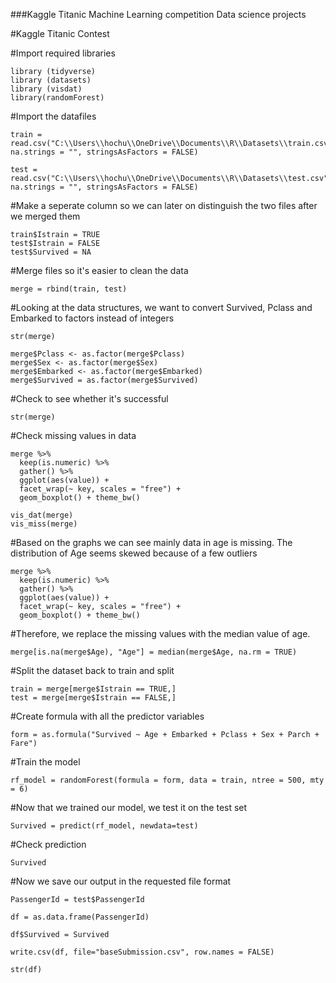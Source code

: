 ###Kaggle Titanic Machine Learning competition
Data science projects

#Kaggle Titanic Contest

#Import required libraries
```{r}
library (tidyverse)
library (datasets)
library (visdat)
library(randomForest)
```


#Import the datafiles
```{r}
train = read.csv("C:\\Users\\hochu\\OneDrive\\Documents\\R\\Datasets\\train.csv", na.strings = "", stringsAsFactors = FALSE)

test = read.csv("C:\\Users\\hochu\\OneDrive\\Documents\\R\\Datasets\\test.csv", na.strings = "", stringsAsFactors = FALSE)
```

#Make a seperate column so we can later on distinguish the two files after we merged them
```{r}
train$Istrain = TRUE
test$Istrain = FALSE
test$Survived = NA
```


#Merge files so it's easier to clean the data
```{r}
merge = rbind(train, test)
```



#Looking at the data structures, we want to convert Survived, Pclass and Embarked to factors instead of integers

```{r}
str(merge)

merge$Pclass <- as.factor(merge$Pclass)
merge$Sex <- as.factor(merge$Sex)
merge$Embarked <- as.factor(merge$Embarked)
merge$Survived = as.factor(merge$Survived)
```


#Check to see whether it's successful
```{r}
str(merge)
```


#Check missing values in data
```{r}
merge %>%
  keep(is.numeric) %>%
  gather() %>%
  ggplot(aes(value)) +
  facet_wrap(~ key, scales = "free") +
  geom_boxplot() + theme_bw()
```

```{r}
vis_dat(merge)
vis_miss(merge)
```


#Based on the graphs we can see mainly data in age is missing. The distribution of Age seems skewed because of a few outliers
```{r}
merge %>%
  keep(is.numeric) %>%
  gather() %>%
  ggplot(aes(value)) +
  facet_wrap(~ key, scales = "free") +
  geom_boxplot() + theme_bw()
```


#Therefore, we replace the missing values with the median value of age.
```{r}
merge[is.na(merge$Age), "Age"] = median(merge$Age, na.rm = TRUE)
```


#Split the dataset back to train and split
```{r}
train = merge[merge$Istrain == TRUE,]
test = merge[merge$Istrain == FALSE,]
```


#Create formula with all the predictor variables
```{r}
form = as.formula("Survived ~ Age + Embarked + Pclass + Sex + Parch + Fare")
```


#Train the model
```{r}
rf_model = randomForest(formula = form, data = train, ntree = 500, mty = 6)
```



#Now that we trained our model, we test it on the test set
```{r}
Survived = predict(rf_model, newdata=test)
```

#Check prediction
```{r}
Survived
```

#Now we save our output in the requested file format
```{r}
PassengerId = test$PassengerId

df = as.data.frame(PassengerId)

df$Survived = Survived

write.csv(df, file="baseSubmission.csv", row.names = FALSE)

str(df)
```


